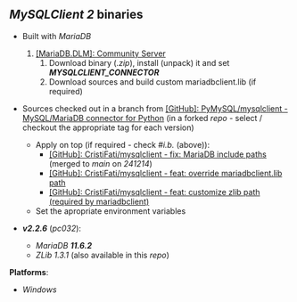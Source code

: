*MySQLClient 2* binaries
------------------------

- Built with *MariaDB*
    1. [[MariaDB.DLM]: Community Server](https://dlm.mariadb.com/browse/mariadb_server/)
        1. Download binary (*.zip*), install (unpack) it and set ***MYSQLCLIENT_CONNECTOR***
        2. Download sources and build custom mariadbclient.lib (if required)
- Sources checked out in a branch from  [[GitHub]: PyMySQL/mysqlclient - MySQL/MariaDB connector for Python](https://github.com/PyMySQL/mysqlclient) (in a forked *repo* - select / checkout the appropriate tag for each version)
    - Apply on top (if required - check *#i.b.* (above)):
        - [[GitHub]: CristiFati/mysqlclient - fix: MariaDB include paths](https://github.com/CristiFati/mysqlclient/commit/fca567713d9b4e15277088e0f42295748df82e3c) (merged to *main* on *241214*)
        - [[GitHub]: CristiFati/mysqlclient - feat: override mariadbclient.lib path](https://github.com/CristiFati/mysqlclient/commit/0985c09f857088e858999960222f2badfb143e22)
        - [[GitHub]: CristiFati/mysqlclient - feat: customize zlib path (required by mariadbclient)](https://github.com/CristiFati/mysqlclient/commit/bbaf96f78f14cc45e9bd7c1d22bf111705c0ae28)
    - Set the apropriate environment variables

- ***v2.2.6*** (*pc032*):
    - *MariaDB **11.6.2***
    - *ZLib 1.3.1* (also available in this *repo*)

**Platforms**:
- *Windows*

